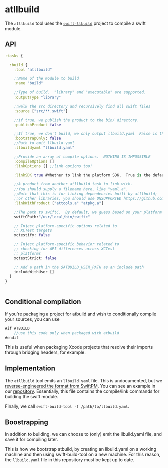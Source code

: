 # atllbuild

The `atllbuild` tool uses the [`swift-llbuild`](https://github.com/apple/swift-llbuild) project to compile a swift module.

## API

```clojure
:tasks {

  :build {
    :tool "atllbuild"

    ;;Name of the module to build
    :name "build"

    ;;Type of build.  "library" and "executable" are supported.
    :outputType "library" 

    ;;walk the src directory and recursively find all swift files
    :source ["src/**.swift"]

    ;;if true, we publish the product to the bin/ directory.
    :publishProduct false

    ;;If true, we don't build, we only output llbuild.yaml  False is the default value.
    :bootstrapOnly: false
    ;;Path to emit llbuild.yaml
    :llbuildyaml "llbuild.yaml"

    ;;Provide an array of compile options.  NOTHING IS IMPOSSIBLE
    :compileOptions []
    :linkOptions [] ;;link options too!

    :linkSDK true #Whether to link the platform SDK.  True is the default value.

    ;;A product from another atllbuild task to link with.
    ;;You should supply a filename here, like "yaml.a".
    ;;Note that this is for linking dependencies built by atllbuild; 
    ;;or other libraries, you should use UNSUPPORTED https://github.com/AnarchyTools/atbuild/issues/13
    :linkWithProduct ["attools.a" "atpkg.a"]

    ;;The path to swiftC.  By default, we guess based on your platform
    swiftCPath:"/usr/local/bin/swiftc"

    ;; Inject platform-specific options related to
    ;; XCTest targets
    xctestify: false

    ;; Inject platform-specific behavior related to
    ;; checking for API differences across XCTest
    ;; platforms
    xctestStrict: false

    ;; Add a path in the $ATBUILD_USER_PATH as an include path
    includeWithUser [] 
  }
}
        
```

## Conditional compilation

If you're packaging a project for atbuild and wish to conditionally compile your sources, you can use

```swift
#if ATBUILD
    //use this code only when packaged with atbuild
#endif
```

This is useful when packaging Xcode projects that resolve their imports through bridging headers, for example.

## Implementation

The `atllbuild` tool emits an `llbuild.yaml` file.  This is undocumented, but we [reverse-engineered the format from SwiftPM](https://github.com/apple/swift-package-manager).  You can see an example in our [repository](/llbuild.yaml).  Essentially, this file contains the compile/link commands for building the swift module.

Finally, we call `swift-build-tool -f /path/to/llbuild.yaml`.

## Boostrapping

In addition to building, we can choose to (only) emit the llbuild.yaml file, and save it for compiling later.

This is how we bootstrap atbuild, by creating an llbuild.yaml on a working machine and then using swift-build-tool on a new machine.  For this reason, the `llbuild.yaml` file in this repository must be kept up to date.